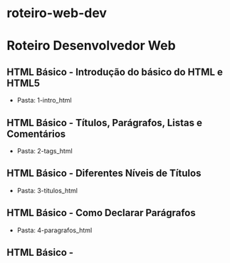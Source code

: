 # roteiro-web-dev
# Roteiro Desenvolvedor Web

## HTML Básico - Introdução do básico do HTML e HTML5
* Pasta: 1-intro_html

## HTML Básico - Títulos, Parágrafos, Listas e Comentários
* Pasta: 2-tags_html

## HTML Básico - Diferentes Níveis de Títulos
* Pasta: 3-titulos_html

## HTML Básico - Como Declarar Parágrafos
* Pasta: 4-paragrafos_html

## HTML Básico - 